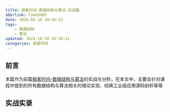 ```yaml
---
title: 极客时间-数据结构与算法-实战篇
abbrlink: faed3d05
date: 2020-05-10 10:56:13
tags:
    - 数据结构
    - 算法
updated: 2024-10-28 20:30:21categories: 极客时间
---
```


## 前言
本篇作为前篇[极客时间-数据结构与算法](https://nimbusk.cc/post/6fac06a2)的实战与分析，在本文中，主要会针对课程中提到的所有数据结构与算法相关的理论实现、经典工业级应用源码剖析等等
## 实战实录
